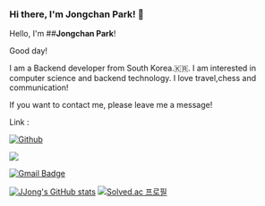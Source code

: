 ### Hi there, I'm Jongchan Park! 👋

<!--
**JJong0416/JJong0416** is a ✨ _special_ ✨ repository because its `README.md` (this file) appears on your GitHub profile.

Here are some ideas to get you started:

- 🔭 I’m currently working on ...
- 🌱 I’m currently learning ...
- 👯 I’m looking to collaborate on ...
- 🤔 I’m looking for help with ...
- 💬 Ask me about ...
- 📫 How to reach me: ...
- 😄 Pronouns: ...
- ⚡ Fun fact: ...
-->
Hello, I'm 
##**Jongchan Park**!


Good day!


I am a Backend developer from South Korea.🇰🇷. I am interested in computer science and backend technology. I love travel,chess and communication!


If you want to contact me, please leave me a message!


Link :


[![Github](http://img.shields.io/badge/-Tech%20blog-black?style=flat-square&logo=github&link=https://github.com/JJong0416)](https://github.com/JJong0416)

<a href="https://www.notion.so/jjongdev/Home-33660f36f3744c9db661f632e573dcb0" target="_blank"><img src="https://img.shields.io/badge/Notion-#000000?style=flat-square&logo=Notion&logoColor=white"/></a>

[![Gmail Badge](https://img.shields.io/badge/Gmail-d14836?style=flat-square&logo=Gmail&logoColor=white&link=mailto:jjong.dev@gmail.com)](mailto:jjong.dev@gmail.com)


[![JJong's GitHub stats](https://github-readme-stats.vercel.app/api?username=JJong0416)](https://github.com/JJong0416/github-readme-stats)
[![Solved.ac
프로필](http://mazassumnida.wtf/api/v2/generate_badge?boj=jjong0416)](https://solved.ac/jjong0416)

